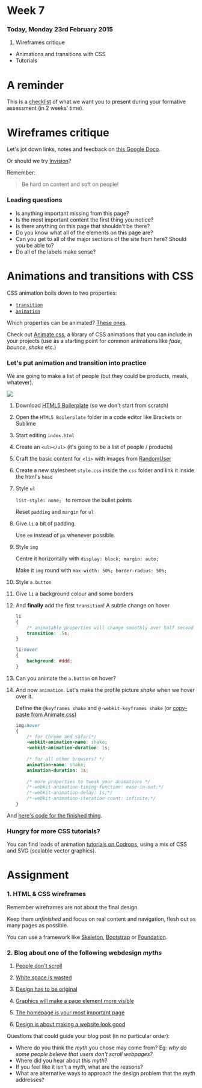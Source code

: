 # Week 7

### Today, Monday 23rd February 2015

1. Wireframes critique
* Animations and transitions with CSS
* Tutorials


# A reminder

This is a [checklist](https://github.com/RavensbourneWebMedia/WEB14104/blob/master/sessions/week-09.md#checklist-for-presentations) of what we want you to present during your formative assessment (in 2 weeks' time).



# Wireframes critique

Let's jot down links, notes and feedback on [this Google Doco](https://docs.google.com/document/d/1uyNXHq_kSXdq3yOMidOq9yI9rISGsglXYJifeqN-wTs/edit?usp=sharing).

Or should we try [Invision](http://www.invisionapp.com)? 

Remember:
 
> Be hard on content and soft on people!

### Leading questions

* Is anything important missing from this page?
* Is the most important content the first thing you notice?
* Is there anything on this page that shouldn't be there?
* Do you know what all of the elements on this page are?
* Can you get to all of the major sections of the site from here? Should you be able to?
* Do all of the labels make sense?



# Animations and transitions with CSS

CSS animation boils down to two properties:

* [`transition`](http://tympanus.net/codrops/css_reference/transition)
* [`animation`](http://tympanus.net/codrops/css_reference/animation)

Which properties can be animated? [These ones](http://www.w3.org/TR/css3-transitions/#animatable-properties).

Check out [Animate.css](http://daneden.github.io/animate.css), a library of CSS animations that you can include in your projects (use as a starting point for common animations like *fade*, *bounce*, *shake* etc.)

### Let's put animation and transition into practice

We are going to make a list of people (but they could be products, meals, whatever).

![](https://raw.githubusercontent.com/RavensbourneWebMedia/WEB14104/master/sessions/assets/transanimation-demo.jpg)

1. Download [HTML5 Boilerplate](https://html5boilerplate.com/) (so we don't start from scratch)

2. Open the `HTML5 Boilerplate` folder in a code editor like Brackets or Sublime

3. Start editing `index.html`

4. Create an `<ul></ul>` (it's going to be a list of people / products)

5. Craft the basic content for `<li>` with images from [RandomUser](https://randomuser.me)

6. Create a new stylesheet `style.css` inside the `css` folder and link it inside the html's `head`

7. Style `ul` 

	`list-style: none; ` to remove the bullet points

	Reset `padding` and `margin` for `ul`

8. Give `li` a bit of padding. 

	Use `em` instead of `px` whenever possible

9. Style `img` 

	Centre it horizontally with `display: block; margin: auto;`

	Make it `img` round with `max-width: 50%; border-radius: 50%;`

10. Style `a.button`

11. Give `li` a background colour and some borders

12. And **finally** add the first `transition`! A subtle change on hover

	```css
	li
	{
		/* animatable properties will change smoothly over half second */
		transition: .5s; 
	}

	li:hover
	{
		background: #ddd;
	}
	```

13. Can you animate the `a.button` on hover?

14. And now `animation`. Let's make the profile picture *shake* when we hover over it.

	Define the `@keyframes shake` and `@-webkit-keyframes shake` (or [copy-paste from Animate.css](https://github.com/daneden/animate.css/blob/master/source/attention_seekers/shake.css)) 

	```css
	img:hover
	{
		/* for Chrome and Safari*/
		-webkit-animation-name: shake;
		-webkit-animation-duration: 1s;
		
		/* for all other browsers? */
		animation-name: shake;
		animation-duration: 1s;
		
		/* more properties to tweak your animations */
		/*-webkit-animation-timing-function: ease-in-out;*/
		/*-webkit-animation-delay: 1s;*/
		/*-webkit-animation-iteration-count: infinite;*/
	}
	```


And [here's code for the finished thing](https://github.com/RavensbourneWebMedia/WEB14104/tree/master/sessions/html5-boilerplate-animation-transition).


### Hungry for more CSS tutorials?

You can find loads of animation [tutorials on Codrops](http://tympanus.net/codrops/category/tutorials), using a mix of CSS and SVG (scalable vector graphics).



# Assignment

### 1. HTML & CSS wireframes

Remember wireframes are not about the final design. 

Keep them *unfinished* and focus on real content and navigation, flesh out as many pages as possible.

You can use a framework like [Skeleton](http://getskeleton.com), [Bootstrap](http://getbootstrap.com) or [Foundation](http://foundation.zurb.com/prototyping.html).

### 2. Blog about one of the following webdesign *myths*

1. [People don't scroll](http://uxmyths.com/post/654047943/myth-people-dont-scroll)

2. [White space is wasted](http://uxmyths.com/post/2059998441/myth-28-white-space-is-wasted-space)
	
3. [Design has to be original](http://uxmyths.com/post/712377283/myth-9-design-has-to-be-original)

4. [Graphics will make a page element more visible](http://uxmyths.com/post/702072231/myth-graphics-will-make-a-page-element-more-visible)

5. [The homepage is your most important page](http://uxmyths.com/post/717779908/myth-the-homepage-is-your-most-important-page)

6. [Design is about making a website look good](http://uxmyths.com/post/654070104/myth-design-is-about-making-a-website-look-good)

Questions that could guide your blog post (in no particular order):

* Where do you think the *myth* you chose may come from? Eg: *why do some people believe that users don't scroll webpages?*
* Where did you hear about this *myth*? 
* If you feel like it isn't a *myth*, what are the reasons? 
* What are alternative ways to approach the design problem that the *myth* addresses?
